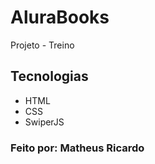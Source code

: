 # AluraBooks
Projeto - Treino

## Tecnologias
* HTML
* CSS
* SwiperJS

### Feito por: Matheus Ricardo
